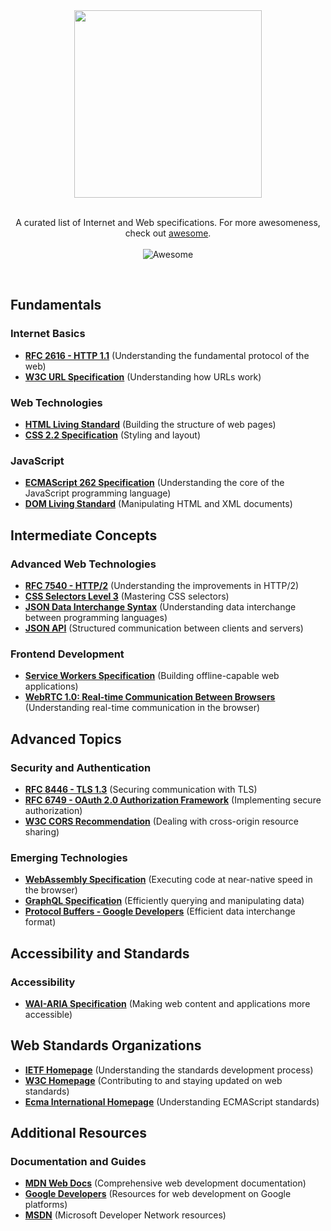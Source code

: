 <div align="center">
  <img width="300px" src="https://github.com/Alffonti/awesome-internet/assets/69361901/e2e87963-4e47-4ec1-b9e1-afbd74236061">
</div>
<br/>
<div align="center">

A curated list of Internet and Web specifications. For more awesomeness, check
out <a href="https://github.com/sindresorhus/awesome">awesome</a>.
<br/>
<br/>
<img src="https://cdn.rawgit.com/sindresorhus/awesome/d7305f38d29fed78fa85652e3a63e154dd8e8829/media/badge.svg" alt="Awesome"/>
</div>
<br/>

## Fundamentals

### Internet Basics
- **[RFC 2616 - HTTP 1.1](https://datatracker.ietf.org/doc/html/rfc2616)** (Understanding the fundamental protocol of the web)
- **[W3C URL Specification](https://www.w3.org/Addressing/URL/url-spec.txt)** (Understanding how URLs work)

### Web Technologies
- **[HTML Living Standard](https://html.spec.whatwg.org/)** (Building the structure of web pages)
- **[CSS 2.2 Specification](https://www.w3.org/TR/CSS22/)** (Styling and layout)

### JavaScript
- **[ECMAScript 262 Specification](https://262.ecma-international.org/)** (Understanding the core of the JavaScript programming language)
- **[DOM Living Standard](https://dom.spec.whatwg.org/)** (Manipulating HTML and XML documents)

## Intermediate Concepts

### Advanced Web Technologies
- **[RFC 7540 - HTTP/2](https://httpwg.org/specs/rfc7540.html)** (Understanding the improvements in HTTP/2)
- **[CSS Selectors Level 3](https://www.w3.org/TR/selectors-3/)** (Mastering CSS selectors)
- **[JSON Data Interchange Syntax](https://www.ecma-international.org/wp-content/uploads/ECMA-404_2nd_edition_december_2017.pdf)** (Understanding data interchange between programming languages)
- **[JSON API](https://jsonapi.org/)** (Structured communication between clients and servers)

### Frontend Development
- **[Service Workers Specification](https://www.w3.org/TR/service-workers/)** (Building offline-capable web applications)
- **[WebRTC 1.0: Real-time Communication Between Browsers](https://www.w3.org/TR/webrtc/)** (Understanding real-time communication in the browser)

## Advanced Topics

### Security and Authentication
- **[RFC 8446 - TLS 1.3](https://datatracker.ietf.org/doc/html/rfc8446)** (Securing communication with TLS)
- **[RFC 6749 - OAuth 2.0 Authorization Framework](https://datatracker.ietf.org/doc/html/rfc6749)** (Implementing secure authorization)
- **[W3C CORS Recommendation](https://www.w3.org/TR/cors/)** (Dealing with cross-origin resource sharing)

### Emerging Technologies
- **[WebAssembly Specification](https://webassembly.github.io/spec/)** (Executing code at near-native speed in the browser)
- **[GraphQL Specification](https://spec.graphql.org/)** (Efficiently querying and manipulating data)
- **[Protocol Buffers - Google Developers](https://developers.google.com/protocol-buffers)** (Efficient data interchange format)

## Accessibility and Standards

### Accessibility
- **[WAI-ARIA Specification](https://www.w3.org/TR/wai-aria/)** (Making web content and applications more accessible)

## Web Standards Organizations
- **[IETF Homepage](https://www.ietf.org/)** (Understanding the standards development process)
- **[W3C Homepage](https://www.w3.org/)** (Contributing to and staying updated on web standards)
- **[Ecma International Homepage](https://www.ecma-international.org/)** (Understanding ECMAScript standards)

## Additional Resources

### Documentation and Guides
- **[MDN Web Docs](https://developer.mozilla.org/)** (Comprehensive web development documentation)
- **[Google Developers](https://developers.google.com/)** (Resources for web development on Google platforms)
- **[MSDN](https://msdn.microsoft.com/)** (Microsoft Developer Network resources)

